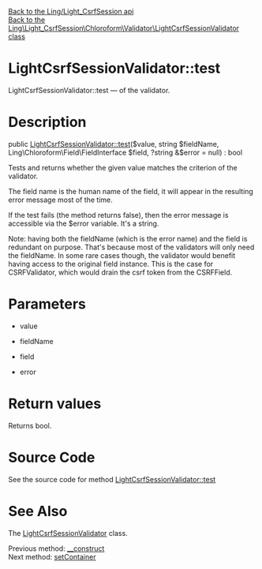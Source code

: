 [Back to the Ling/Light_CsrfSession api](https://github.com/lingtalfi/Light_CsrfSession/blob/master/doc/api/Ling/Light_CsrfSession.md)<br>
[Back to the Ling\Light_CsrfSession\Chloroform\Validator\LightCsrfSessionValidator class](https://github.com/lingtalfi/Light_CsrfSession/blob/master/doc/api/Ling/Light_CsrfSession/Chloroform/Validator/LightCsrfSessionValidator.md)


LightCsrfSessionValidator::test
================



LightCsrfSessionValidator::test — of the validator.




Description
================


public [LightCsrfSessionValidator::test](https://github.com/lingtalfi/Light_CsrfSession/blob/master/doc/api/Ling/Light_CsrfSession/Chloroform/Validator/LightCsrfSessionValidator/test.md)($value, string $fieldName, Ling\Chloroform\Field\FieldInterface $field, ?string &$error = null) : bool




Tests and returns whether the given value matches the criterion
of the validator.

The field name is the human name of the field, it will appear in
the resulting error message most of the time.


If the test fails (the method returns false), then
the error message is accessible via the $error variable.
It's a string.



Note: having both the fieldName (which is the error name) and the field is redundant on purpose.
That's because most of the validators will only need the fieldName.
In some rare cases though, the validator would benefit having access to the original field instance.
This is the case for CSRFValidator, which would drain the csrf token from the CSRFField.




Parameters
================


- value

    

- fieldName

    

- field

    

- error

    


Return values
================

Returns bool.








Source Code
===========
See the source code for method [LightCsrfSessionValidator::test](https://github.com/lingtalfi/Light_CsrfSession/blob/master/Chloroform/Validator/LightCsrfSessionValidator.php#L44-L68)


See Also
================

The [LightCsrfSessionValidator](https://github.com/lingtalfi/Light_CsrfSession/blob/master/doc/api/Ling/Light_CsrfSession/Chloroform/Validator/LightCsrfSessionValidator.md) class.

Previous method: [__construct](https://github.com/lingtalfi/Light_CsrfSession/blob/master/doc/api/Ling/Light_CsrfSession/Chloroform/Validator/LightCsrfSessionValidator/__construct.md)<br>Next method: [setContainer](https://github.com/lingtalfi/Light_CsrfSession/blob/master/doc/api/Ling/Light_CsrfSession/Chloroform/Validator/LightCsrfSessionValidator/setContainer.md)<br>

